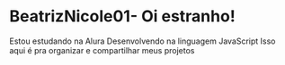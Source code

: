 # BeatrizNicole01- Oi estranho!
Estou estudando na Alura
Desenvolvendo na linguagem JavaScript
Isso aqui é pra organizar e compartilhar meus projetos

